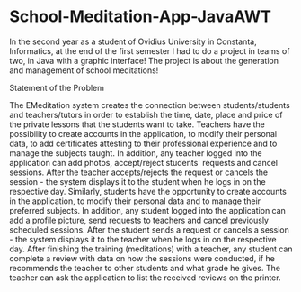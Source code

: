 # School-Meditation-App-JavaAWT
In the second year as a student of Ovidius University in Constanta, Informatics, at the end of the first semester I had to do a project in teams of two, in Java with a graphic interface! The project is about the generation and management of school meditations!

Statement of the Problem

The EMeditation system creates the connection between students/students and teachers/tutors in order to establish the time, date, place and price of the private lessons that the students want to take. Teachers have the possibility to create accounts in the application, to modify their personal data, to add certificates attesting to their professional experience and to manage the subjects taught. In addition, any teacher logged into the application can add photos, accept/reject students' requests and cancel sessions. After the teacher accepts/rejects the request or cancels the session - the system displays it to the student when he logs in on the respective day. Similarly, students have the opportunity to create accounts in the application, to modify their personal data and to manage their preferred subjects. In addition, any student logged into the application can add a profile picture, send requests to teachers and cancel previously scheduled sessions. After the student sends a request or cancels a session - the system displays it to the teacher when he logs in on the respective day. After finishing the training (meditations) with a teacher, any student can complete a review with data on how the sessions were conducted, if he recommends the teacher to other students and what grade he gives. The teacher can ask the application to list the received reviews on the printer.
